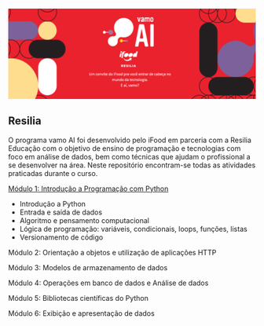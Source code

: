 <p align="center">
  <img src="https://github.com/csuwaki/vamoai/blob/main/imagens/vamoai.png">
</p>


## Resilia

O programa vamo AI foi desenvolvido pelo iFood em parceria com a Resilia Educação com o objetivo de ensino de programação e tecnologias com foco em análise de dados, bem como técnicas que ajudam o profissional a se desenvolver na área. Neste repositório encontram-se todas as atividades praticadas durante o curso.

[Módulo 1: Introdução a Programação com Python](https://github.com/csuwaki/vamoai/tree/main/modulo1)
* Introdução a Python
* Entrada e saída de dados
* Algoritmo e pensamento computacional
* Lógica de programação: variáveis, condicionais, loops, funções, listas
* Versionamento de código


Módulo 2: Orientação a objetos e utilização de aplicações HTTP

Módulo 3: Modelos de armazenamento de dados

Módulo 4: Operações em banco de dados e Análise de dados

Módulo 5: Bibliotecas científicas do Python

Módulo 6: Exibição e apresentação de dados
